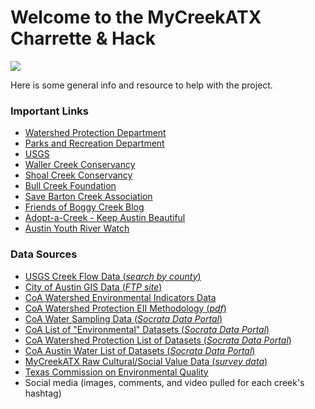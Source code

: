 # Welcome to the MyCreekATX Charrette & Hack

![](http://static1.squarespace.com/static/54f9cfafe4b0bf71d224133e/t/5579fdc3e4b07d1ca22b2061/1442360617298/?format=250w)

Here is some general info and resource to help with the project.

### Important Links

- [Watershed Protection Department](https://www.austintexas.gov/department/watershed-protection)
- [Parks and Recreation Department](http://www.austintexas.gov/department/parks-and-recreation)
- [USGS](http://waterdata.usgs.gov/nwis)
- [Waller Creek Conservancy](https://www.wallercreek.org/)
- [Shoal Creek Conservancy](http://www.shoalcreekconservancy.org/)
- [Bull Creek Foundation](http://www.bullcreek.net/)
- [Save Barton Creek Association](http://www.savebartoncreek.org/)
- [Friends of Boggy Creek Blog](http://friendsofboggy.blogspot.com/)
- [Adopt-a-Creek - Keep Austin Beautiful](http://keepaustinbeautiful.org/programs/adopt-creek)
- [Austin Youth River Watch](http://riverwatchers.org/)

### Data Sources
- [USGS Creek Flow Data (_search by county_)](http://waterdata.usgs.gov/tx/nwis/current/?type=flow&group_key=county_cd&site_no_name_slect=station_nm)
- [City of Austin GIS Data (_FTP site_)](ftp://ftp.ci.austin.tx.us/GIS-Data/Regional/coa_gis.html)
- [CoA Watershed Environmental Indicators Data](http://www.austintexas.gov/content/1361/FAQ/14531)
- [CoA Watershed Protection EII Methodology (_pdf_)](https://drive.google.com/file/d/0B5nTmYK1N7myOUhRWWFWZEpQbEk/view)
- [CoA Water Sampling Data (_Socrata Data Portal_)](https://data.austintexas.gov/Environmental/Water-Quality-Sampling-Data/5tye-7ray)
- [CoA List of "Environmental" Datasets (_Socrata Data Portal_)](https://data.austintexas.gov/browse?category=Environmental&utf8=%E2%9C%93)
- [CoA Watershed Protection List of Datasets (_Socrata Data Portal_)](https://data.austintexas.gov/browse?Additional-Information_Department=Watershed+Protection&utf8=%E2%9C%93)
- [CoA Austin Water List of Datasets (_Socrata Data Portal_)](https://data.austintexas.gov/browse?Additional-Information_Department=Austin+Water&utf8=%E2%9C%93)
- [MyCreekATX Raw Cultural/Social Value Data (_survey data_)](https://docs.google.com/spreadsheets/d/1MGOipHCvQcpLbjfCBBpuMfm0ZqRdwmF9oxII79dMbDI/edit?usp=sharing)
- [Texas Commission on Environmental Quality](https://www.tceq.texas.gov/waterquality/monitoring/cwqmn-data-links)
- Social media (images, comments, and video pulled for each creek's hashtag)



